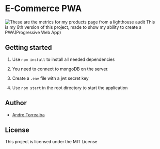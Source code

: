 # E-Commerce PWA

![These are the metrics for my products page from a lighthouse audit](https://i.imgur.com/DO6cJty.png)
This is my 6th version of this project, made to show my ability to create a PWA(Progressive Web App)

## Getting started

1. Use `npm install` to install all needed dependencies

2. You need to connect to mongoDB on the server.

3. Create a `.env` file with a jwt secret key

4. Use `npm start` in the root directory to start the application

## Author

- [Andre Torrealba](https://github.com/andretg12)

## License

This project is licensed under the MIT License


